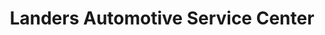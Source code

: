 ---
title: "Landers Automotive Service Center"
url: /jacksonville/landers-automotive-service-center/
shop: car repair
---